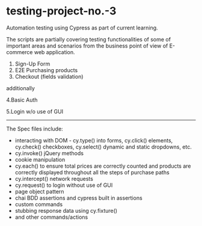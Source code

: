 # testing-project-no.-3

Automation testing using Cypress as part of current learning.

The scripts are partially covering testing functionalities of some of important areas and scenarios from the business point of view of E-commerce web application.

1. Sign-Up Form 
2. E2E Purchasing products
3. Checkout (fields validation)

additionally

4.Basic Auth

5.Login w/o use of GUI

-------------------------------------
The Spec files include: 
* interacting with DOM - cy.type() into forms, cy.click() elements, cy.check() checkboxes, cy.select() dynamic and static dropdowns, etc.
* cy.invoke() jQuery methods 
* cookie manipulation
* cy.each() to ensure total prices are correctly counted and products are correctly displayed throughout all the steps of purchase paths
* cy.intercept() network requests 
* cy.request() to login without use of GUI
* page object pattern
* chai BDD assertions and cypress built in assertions
* custom commands
* stubbing response data using cy.fixture()
* and other commands/actions
